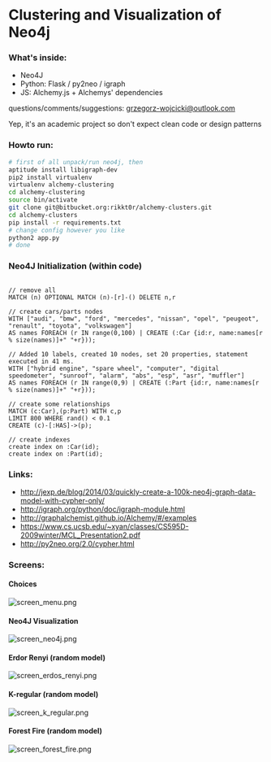 # Clustering and Visualization of Neo4j #

### What's inside: ###

* Neo4J
* Python: Flask / py2neo / igraph
* JS: Alchemy.js + Alchemys' dependencies

questions/comments/suggestions: grzegorz-wojcicki@outlook.com

Yep, it's an academic project so don't expect clean code or design patterns

### Howto run: ###

```bash
# first of all unpack/run neo4j, then
aptitude install libigraph-dev
pip2 install virtualenv
virtualenv alchemy-clustering
cd alchemy-clustering
source bin/activate
git clone git@bitbucket.org:rikkt0r/alchemy-clusters.git
cd alchemy-clusters
pip install -r requirements.txt
# change config however you like
python2 app.py
# done
```

### Neo4J Initialization (within code) ###
```neo4j

// remove all
MATCH (n) OPTIONAL MATCH (n)-[r]-() DELETE n,r

// create cars/parts nodes
WITH ["audi", "bmw", "ford", "mercedes", "nissan", "opel", "peugeot", "renault", "toyota", "volkswagen"]
AS names FOREACH (r IN range(0,100) | CREATE (:Car {id:r, name:names[r % size(names)]+" "+r}));

// Added 10 labels, created 10 nodes, set 20 properties, statement executed in 41 ms.
WITH ["hybrid engine", "spare wheel", "computer", "digital speedometer", "sunroof", "alarm", "abs", "esp", "asr", "muffler"]
AS names FOREACH (r IN range(0,9) | CREATE (:Part {id:r, name:names[r % size(names)]+" "+r}));

// create some relationships
MATCH (c:Car),(p:Part) WITH c,p
LIMIT 800 WHERE rand() < 0.1
CREATE (c)-[:HAS]->(p);

// create indexes
create index on :Car(id);
create index on :Part(id);

```

### Links:
* http://jexp.de/blog/2014/03/quickly-create-a-100k-neo4j-graph-data-model-with-cypher-only/
* http://igraph.org/python/doc/igraph-module.html
* http://graphalchemist.github.io/Alchemy/#/examples
* https://www.cs.ucsb.edu/~xyan/classes/CS595D-2009winter/MCL_Presentation2.pdf
* http://py2neo.org/2.0/cypher.html

### Screens:

#### Choices
![screen_menu.png](https://bitbucket.org/repo/ny4eKo/images/3556457875-screen_menu.png)

#### Neo4J Visualization
![screen_neo4j.png](https://bitbucket.org/repo/ny4eKo/images/21534593-screen_neo4j.png)

#### Erdor Renyi (random model)
![screen_erdos_renyi.png](https://bitbucket.org/repo/ny4eKo/images/2983531410-screen_erdos_renyi.png)

#### K-regular (random model)
![screen_k_regular.png](https://bitbucket.org/repo/ny4eKo/images/3519289190-screen_k_regular.png)

#### Forest Fire (random model)
![screen_forest_fire.png](https://bitbucket.org/repo/ny4eKo/images/2869420693-screen_forest_fire.png)